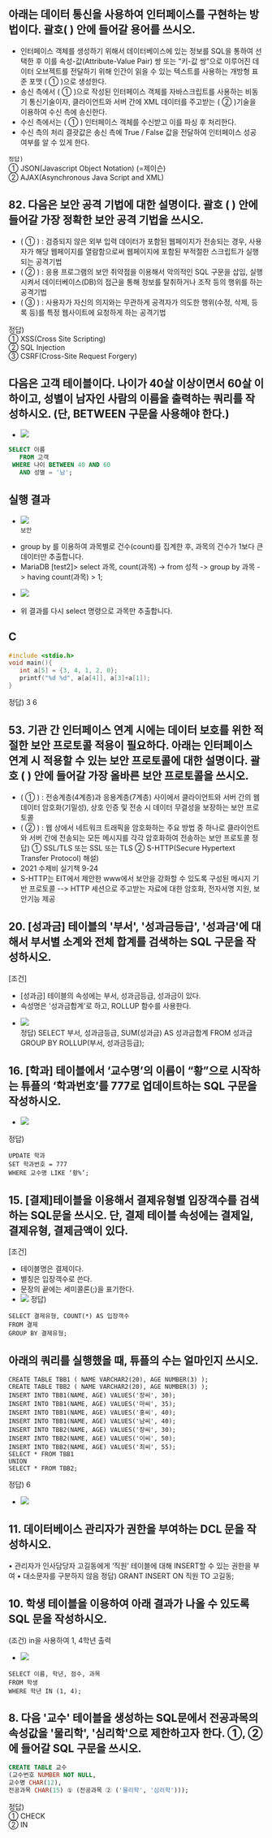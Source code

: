 
## 아래는 데이터 통신을 사용하여 인터페이스를 구현하는 방법이다. 괄호(     ) 안에 들어갈 용어를 쓰시오.
- 인터페이스 객체를 생성하기 위해서 데이터베이스에 있는 정보를 SQL을 통하여 선택한 후 이를 속성-값(Attribute-Value Pair) 쌍 또는 “키-값 쌍”으로 이루어진 데이터 오브젝트를 전달하기 위해 인간이 읽을 수 있는 텍스트를 사용하는 개방형 표준 포맷 (        ①        )으로 생성한다.
- 송신 측에서 (        ①        )으로 작성된 인터페이스 객체를 자바스크립트를 사용하는 비동기 통신기술이자, 클라이언트와 서버 간에 XML 데이터를 주고받는 (        ②        )기술을 이용하여 수신 측에 송신한다.
- 수신 측에서는 (        ①        ) 인터페이스 객체를 수신받고 이를 파싱 후 처리한다.
- 수신 측의 처리 결괏값은 송신 측에 True / False 값을 전달하여 인터페이스 성공 여부를 알 수 있게 한다.

```정답)```  
① JSON(Javascript Object Notation) (=제이슨)  
② AJAX(Asynchronous Java Script and XML)  

## 82. 다음은 보안 공격 기법에 대한 설명이다. 괄호 ( ) 안에 들어갈 가장 정확한 보안 공격 기법을 쓰시오. 
- (       ①       ) : 검증되지 않은 외부 입력 데이터가 포함된 웹페이지가 전송되는 경우, 사용자가 해당 웹페이지를 열람함으로써 웹페이지에 포함된 부적절한 스크립트가 실행되는 공격기법
- (       ②       ) : 응용 프로그램의 보안 취약점을 이용해서 악의적인 SQL 구문을 삽입, 실행시켜서 데이터베이스(DB)의 접근을 통해 정보를 탈취하거나 조작 등의 행위를 하는 공격기법
- (       ③       ) : 사용자가 자신의 의지와는 무관하게 공격자가 의도한 행위(수정, 삭제, 등록 등)를 특정 웹사이트에 요청하게 하는 공격기법


정답)  
① XSS(Cross Site Scripting)  
② SQL Injection  
③ CSRF(Cross-Site Request Forgery)  


## 다음은 고객 테이블이다. 나이가 40살 이상이면서 60살 이하이고, 성별이 남자인 사람의 이름을 출력하는 쿼리를 작성하시오. (단, BETWEEN 구문을 사용해야 한다.)
* ![](img/2021-07-07-18-47-50.png)
```sql
SELECT 이름
   FROM 고객
 WHERE 나이 BETWEEN 40 AND 60
   AND 성별 = '남';
```

## 실행 결과
* ![](img/2021-07-07-18-48-40.png)  
```보안```
- group by 를 이용하여 과목별로 건수(count)를 집계한 후, 과목의 건수가 1보다 큰 데이터만 추출합니다.
- MariaDB [test2]> select 과목, count(과목)
-> from 성적
-> group by 과목
-> having count(과목) > 1;  
* ![](img/2021-07-07-18-49-34.png)  
- 위 결과를 다시 select 명령으로 과목만 추출합니다.

## C
```c
#include <stdio.h>
void main(){
   int a[5] = {3, 4, 1, 2, 0};
   printf("%d %d", a[a[4]], a[3]+a[1]);
}
```
정답) 3 6

## 53. 기관 간 인터페이스 연계 시에는 데이터 보호를 위한 적절한 보안 프로토콜 적용이 필요하다. 아래는 인터페이스 연계 시 적용할 수 있는 보안 프로토콜에 대한 설명이다. 괄호 ( ) 안에 들어갈 가장 올바른 보안 프로토콜을 쓰시오.
- ( ① ) : 전송계층(4계층)과 응용계층(7계층) 사이에서 클라이언트와 서버 간의 웹 데이터 암호화(기밀성), 상호 인증 및 전송 시 데이터 무결성을 보장하는 보안 프로토콜
- ( ② ) : 웹 상에서 네트워크 트래픽을 암호화하는 주요 방법 중 하나로 클라이언트와 서버 간에 전송되는 모든 메시지를 각각 암호화하여 전송하는 보안 프로토콜
정답) 
① SSL/TLS 또는 SSL 또는 TLS
② S-HTTP(Secure Hypertext Transfer Protocol)
해설)
- 2021 수제비 실기책 9-24
- S-HTTP는 EIT에서 제안한 www에서 보안을 강화할 수 있도록 구성된 메시지 기반 프로토콜
 --> HTTP 세션으로 주고받는 자료에 대한 암호화, 전자서명 지원, 보안기능 제공
 
 ## 20. [성과금] 테이블의 '부서', '성과금등급', '성과금'에 대해서 부서별 소계와 전체 합계를 검색하는 SQL 구문을 작성하시오.
[조건]
- [성과금] 테이블의 속성에는 부서, 성과금등급, 성과금이 있다.
- 속성명은 '성과금합계'로 하고, ROLLUP 함수를 사용한다.  
* ![](img/2021-07-07-18-51-30.png)  
정답)
SELECT 부서, 성과금등급, SUM(성과금) AS 성과금합계
FROM 성과금
GROUP BY ROLLUP(부서, 성과금등급);

## 16. [학과] 테이블에서 ‘교수명’의 이름이 “황”으로 시작하는 튜플의 ‘학과번호’를 777로 업데이트하는 SQL 구문을 작성하시오.
* ![](img/2021-07-07-18-52-08.png)

정답)  
```
UPDATE 학과  
SET 학과번호 = 777  
WHERE 교수명 LIKE ‘황%’;  
```

## 15. [결제]테이블을 이용해서 결제유형별 입장객수를 검색하는 SQL문을 쓰시오. 단, 결제 테이블 속성에는 결제일, 결제유형, 결제금액이 있다.
[조건]
* 테이블명은 결제이다.
* 별칭은 입장객수로 쓴다.
* 문장의 끝에는 세미콜론(;)을 표기한다.  
* ![](img/2021-07-07-18-53-11.png) 
정답)
```
SELECT 결제유형, COUNT(*) AS 입장객수
FROM 결제
GROUP BY 결제유형;
```

## 아래의 쿼리를 실행했을 때, 튜플의 수는 얼마인지 쓰시오.
```
CREATE TABLE TBB1 ( NAME VARCHAR2(20), AGE NUMBER(3) ); 
CREATE TABLE TBB2 ( NAME VARCHAR2(20), AGE NUMBER(3) );
INSERT INTO TBB1(NAME, AGE) VALUES('장씨', 30);
INSERT INTO TBB1(NAME, AGE) VALUES('마씨', 35);
INSERT INTO TBB1(NAME, AGE) VALUES('홍씨', 40);
INSERT INTO TBB1(NAME, AGE) VALUES('남씨', 40);
INSERT INTO TBB2(NAME, AGE) VALUES('장씨', 30);
INSERT INTO TBB2(NAME, AGE) VALUES('이씨', 50);
INSERT INTO TBB2(NAME, AGE) VALUES('최씨', 55);
SELECT * FROM TBB1
UNION
SELECT * FROM TBB2;
```
정답) 6 
* ![](img/2021-07-07-18-54-59.png)

## 11. 데이터베이스 관리자가 권한을 부여하는 DCL 문을 작성하시오.
• 관리자가 인사담당자 고길동에게 ‘직원’ 테이블에 대해 INSERT할 수 있는 권한을 부여
• 대소문자를 구분하지 않음
정답) GRANT INSERT ON 직원 TO 고길동;

## 10. 학생 테이블을 이용하여 아래 결과가 나올 수 있도록 SQL 문을 작성하시오.
(조건)  in을 사용하여 1, 4학년 출력
* ![](img/2021-07-07-18-56-42.png)
```
SELECT 이름, 학년, 점수, 과목
FROM 학생
WHERE 학년 IN (1, 4);
```

## 8. 다음 '교수' 테이블을 생성하는 SQL문에서 전공과목의 속성값을 '물리학', '심리학'으로 제한하고자 한다. ①, ②에 들어갈 SQL 구문을 쓰시오.
```sql
CREATE TABLE 교수
(교수번호 NUMBER NOT NULL,
교수명 CHAR(12),
전공과목 CHAR(15) ① (전공과목 ② ('물리학', '심리학')));
```

정답)  
① CHECK  
② IN  